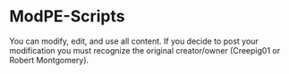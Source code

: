 ModPE-Scripts
=============

You can modify, edit, and use all content. If you decide to post your modification you must recognize the original creator/owner (Creepig01 or Robert Montgomery). 
